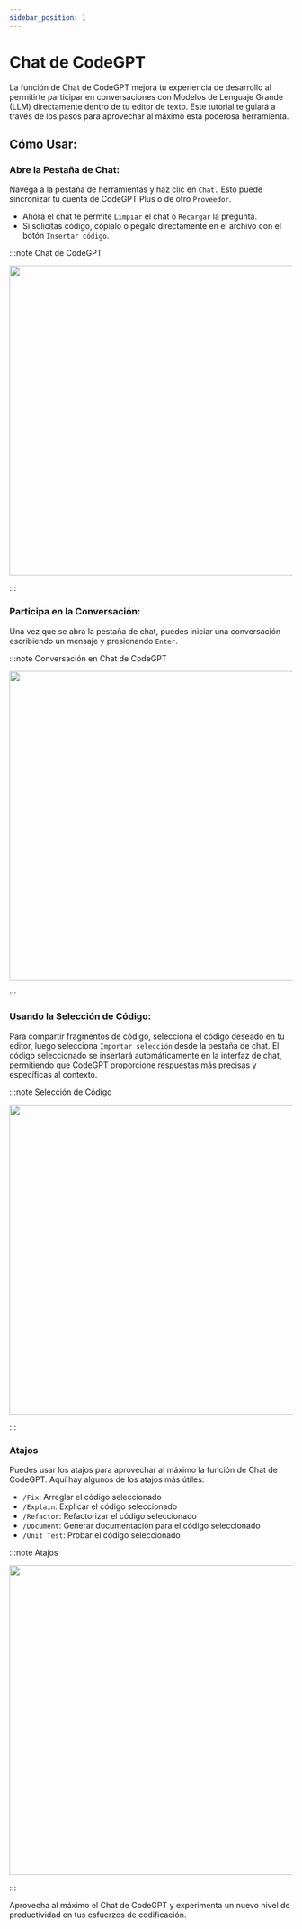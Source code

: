 ```yaml
---
sidebar_position: 1
---
```


# Chat de CodeGPT

La función de Chat de CodeGPT mejora tu experiencia de desarrollo al permitirte participar en conversaciones con Modelos de Lenguaje Grande (LLM) directamente dentro de tu editor de texto. Este tutorial te guiará a través de los pasos para aprovechar al máximo esta poderosa herramienta.

## Cómo Usar:

### Abre la Pestaña de Chat:

Navega a la pestaña de herramientas y haz clic en `Chat.` Esto puede sincronizar tu cuenta de CodeGPT Plus o de otro `Proveedor`.

- Ahora el chat te permite `Limpiar` el chat o `Recargar` la pregunta.
- Si solicitas código, cópialo o pégalo directamente en el archivo con el botón `Insertar código`.

:::note Chat de CodeGPT

<p align="center">
      <img width="750" height="550" src="https://github.com/user-attachments/assets/47fa9b6d-ce0a-4091-96d0-9fb12fed551c"/>
</p>
:::

### Participa en la Conversación:

Una vez que se abra la pestaña de chat, puedes iniciar una conversación escribiendo un mensaje y presionando `Enter`.

:::note Conversación en Chat de CodeGPT

<p align="center">
      <img width="750" height="550" src="https://github.com/davila7/code-gpt-docs/assets/37567214/acc01012-7309-4669-a3e6-87ed1ec78923"/>
</p>
:::

### Usando la Selección de Código:

Para compartir fragmentos de código, selecciona el código deseado en tu editor, luego selecciona `Importar selección` desde la pestaña de chat. El código seleccionado se insertará automáticamente en la interfaz de chat, permitiendo que CodeGPT proporcione respuestas más precisas y específicas al contexto.

:::note Selección de Código

<p align="center">
    <img width="750" height="550"  src="https://github.com/user-attachments/assets/f1c77cfb-8225-4064-809b-62d0e7761d01" />
</p>
:::

### Atajos

Puedes usar los atajos para aprovechar al máximo la función de Chat de CodeGPT. Aquí hay algunos de los atajos más útiles:

- `/Fix`: Arreglar el código seleccionado
- `/Explain`: Explicar el código seleccionado
- `/Refactor`: Refactorizar el código seleccionado
- `/Document`: Generar documentación para el código seleccionado
- `/Unit Test`: Probar el código seleccionado
<!-- - `/StackOverflow`: Buscar el código seleccionado en StackOverflow -->

:::note Atajos

<p align="center">
    <img width="750" height="550"  src="https://github.com/user-attachments/assets/eaf74c24-ab64-4d41-9211-6682f54f0a4b" />
</p>
:::

Aprovecha al máximo el Chat de CodeGPT y experimenta un nuevo nivel de productividad en tus esfuerzos de codificación.
